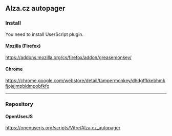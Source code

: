 Alza.cz autopager
-----------------

### Install
You need to install UserScript plugin.

#### Mozilla (Firefox)
https://addons.mozilla.org/cs/firefox/addon/greasemonkey/

#### Chrome
https://chrome.google.com/webstore/detail/tampermonkey/dhdgffkkebhmkfjojejmpbldmpobfkfo

---

### Repository

#### OpenUserJS
https://openuserjs.org/scripts/Vitre/Alza.cz_autopager
